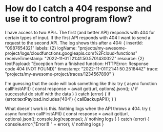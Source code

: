 
# How do I catch a 404 response and use it to control program flow?

I have access to two APIs. The first (and better API) responds with 404 for certain types of input. If the first API responds with 404 I want to send a request to the second API.
The log shows this after a 404:
{
insertId: "0987654321"
labels: {2}
logName: "projects/my-awesome-project/logs/cloudfunctions.googleapis.com%2Fcloud-functions"
receiveTimestamp: "2022-11-01T21:41:50.570143002Z"
resource: {2}
textPayload: "Exception from a finished function: HTTPError: Response code 404 (NOT FOUND)"
timestamp: "2022-11-01T21:41:50.251844Z"
trace: "projects/my-awesome-project/traces/1234567890"
}

I'm guessing that the code will look something like this:
try {
  async function callFirstAPI() {
    const response = await got(url, options).json();
    // if successful do stuff with the data
  }
} catch (error) {
  if (error.textPayload.includes('404') {
    callBackupAPI();
  }
}

What doesn't work is this. Nothing logs when the API throws a 404.
try {
  async function callFirstAPI() {
    const response = await got(url, options).json();
    console.log(response); // nothing logs
  }
} catch (error) {
  console.error("Error!!! " + error); // nothing logs
}


        